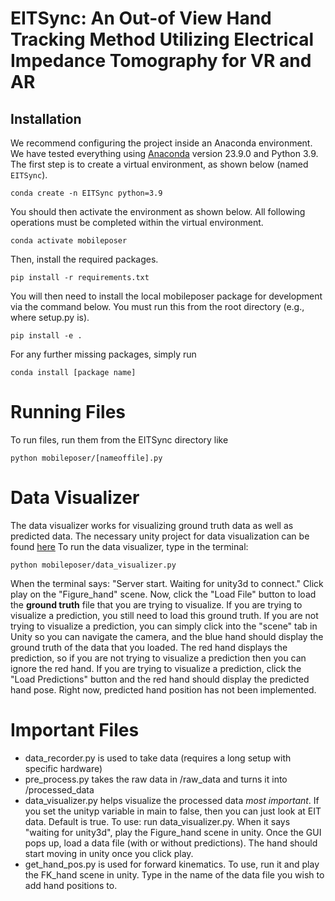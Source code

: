 # EITSync: An Out-of View Hand Tracking Method Utilizing Electrical Impedance Tomography for VR and AR


## Installation 
We recommend configuring the project inside an Anaconda environment. We have tested everything using [Anaconda](https://docs.anaconda.com/anaconda/install/) version 23.9.0 and Python 3.9. The first step is to create a virtual environment, as shown below (named `EITSync`).
```
conda create -n EITSync python=3.9
```
You should then activate the environment as shown below. All following operations must be completed within the virtual environment.
```
conda activate mobileposer
```
Then, install the required packages.
```
pip install -r requirements.txt
```
You will then need to install the local mobileposer package for development via the command below. You must run this from the root directory (e.g., where setup.py is).
```
pip install -e .
```
For any further missing packages, simply run 
```
conda install [package name]
```
# Running Files

To run files, run them from the EITSync directory like
```
python mobileposer/[nameoffile].py
```

# Data Visualizer
The data visualizer works for visualizing ground truth data as well as predicted data.
The necessary unity project for data visualization can be found [here](https://drive.google.com/file/d/1Zx1mU-K7MQH0bvkGrm7nF_CYnFeveQAO/view?usp=sharing)
To run the data visualizer, type in the terminal:
```
python mobileposer/data_visualizer.py
```

When the terminal says: "Server start. Waiting for unity3d to connect." Click play on the 
"Figure_hand"
scene. Now, click the "Load File" button to load the **ground truth** file that you are trying to visualize. If you are trying to visualize a prediction, you still need to load this ground truth. If you are not trying to visualize a prediction, you can simply click into the "scene" tab in Unity so you can navigate the camera, and the blue hand should display the ground truth of the data that you loaded. The red hand displays the prediction, so if you are not trying to visualize a prediction then you can ignore the red hand. If you are trying to visualize a prediction, click the "Load Predictions" button and the red hand should display the predicted hand pose. Right now, predicted hand position has not been implemented. 



# Important Files

- data_recorder.py is used to take data (requires a long setup with specific hardware)
- pre_process.py takes the raw data in /raw_data and turns it into /processed_data
- data_visualizer.py helps visualize the processed data *most important*. 
If you set the unityp variable in main to false, then you can just look at EIT data. Default is true. 
To use: run data_visualizer.py. When it says "waiting for unity3d", play the Figure_hand scene in unity. Once the GUI
pops up, load a data file (with or without predictions). The hand should start moving in unity once you click play.
- get_hand_pos.py is used for forward kinematics. To use, run it and play the FK_hand scene in unity. Type in the name of the data file you wish to add hand positions to. 





